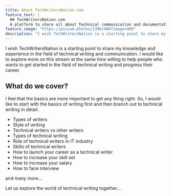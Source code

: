 ```yaml
---
title: About TechWritersNation.com
feature_text: |
  ## TechWritersNation.com
  A platform to share all about Technical communication and documentation.
feature_image: "https://picsum.photos/1300/400?image=989"
description: "I wish TechWritersNation is a starting point to share my knowledge and experience in the field of technical writing and communication."
---
```


I wish TechWritersNation is a starting point to share my knowledge and experience in the field of technical writing and communication. I would like to explore more on this stream at the same time willing to help people who wants to get started in the field of technical writing and progress their career.

<!---
{% include button.html text="Fork it" icon="github" link="https://github.com/daviddarnes/alembic" color="#0366d6" %} {% include button.html text="Tweet it" icon="twitter" link="https://twitter.com/intent/tweet/?url=https://alembic.darn.es&text=Alembic%20-%20A%20Jekyll%20boilerplate%20theme&via=DavidDarnes" color="#0d94e7" %} {% include button.html text="Install Alembic ⚗️" link="https://github.com/daviddarnes/alembic#installation" %} {% include button.html text="Tip me $5 💸" link="https://www.paypal.me/daviddarnes/5usd" color="#333333" %}

--->
## What do we cover?

I feel that the basics are more important to get any thing right. So, I would like to start with the basics of writing first and then branch out to technical writing in detail.

- Types of writers
- Style of writing  
- Technical writers vs other writers
- Types of technical writing
- Role of technical writers in IT industry
- Skills of technical writers
- How to launch your career as a technical writer
- How to increase your skill set
- How to increase your salary
- How to face interview

and many more...

Let us explore the world of technical writing together...
